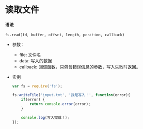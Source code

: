 # 读取文件

#### 语法

`fs.read(fd, buffer, offset, length, position, callback)`

* 参数：
    * file: 文件名
    * data: 写入的数据
    * callback: 回调函数，只包含错误信息的参数，写入失败时返回。
    
* 实例
    ```js
    var fs = require('fs');
    
    fs.writeFile('input.txt', '我是写入！', function(error){
        if(error) {
            return console.error(error);
        }
        
        console.log(写入完成！);
    });
    ```

